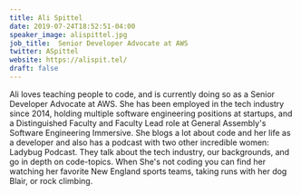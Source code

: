 ```yaml
---
title: Ali Spittel
date: 2019-07-24T18:52:51-04:00
speaker_image: alispittel.jpg
job_title:  Senior Developer Advocate at AWS
twitter: ASpittel
website: https://alispit.tel/
draft: false
---
```


Ali loves teaching people to code, and is currently doing so as a Senior Developer Advocate at AWS. She has been employed in the tech industry since 2014, holding multiple software engineering positions at startups, and a Distinguished Faculty and Faculty Lead role at General Assembly's Software Engineering Immersive. She blogs a lot about code and her life as a developer and also has a podcast with two other incredible women: Ladybug Podcast. They talk about the tech industry, our backgrounds, and go in depth on code-topics. When She's not coding you can find her watching her favorite New England sports teams, taking runs with her dog Blair, or rock climbing.
